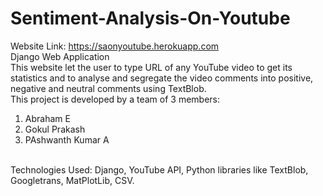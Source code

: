 # Sentiment-Analysis-On-Youtube
Website Link: https://saonyoutube.herokuapp.com<br>
Django Web Application<br>
This website let the user to type URL of any YouTube video to get its statistics and to analyse and segregate the video comments into positive, negative and neutral comments using TextBlob.<br>
This project is developed by a team of 3 members:<br>
1. Abraham E<br>
2. Gokul Prakash<br>
3. PAshwanth Kumar A<br>
<br>
Technologies Used: Django, YouTube API, Python libraries like TextBlob, Googletrans, MatPlotLib, CSV.
